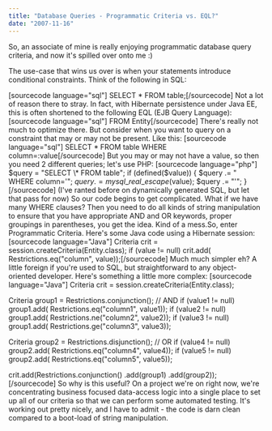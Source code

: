 ```yaml
---
title: "Database Queries - Programmatic Criteria vs. EQL?"
date: "2007-11-16"
---
```


So, an associate of mine is really enjoying programmatic database query criteria, and now it's spilled over onto me :)

The use-case that wins us over is when your statements introduce conditional constraints. Think of the following in SQL:

\[sourcecode language="sql"\] SELECT \* FROM table;\[/sourcecode\] Not a lot of reason there to stray. In fact, with Hibernate persistence under Java EE, this is often shortened to the following EQL (EJB Query Language): \[sourcecode language="sql"\] FROM Entity\[/sourcecode\] There's really not much to optimize there. But consider when you want to query on a constraint that may or may not be present. Like this: \[sourcecode language="sql"\] SELECT \* FROM table WHERE column=:value\[/sourcecode\] But you may or may not have a value, so then you need 2 different queries; let's use PHP: \[sourcecode language="php"\] $query = "SELECT \* FROM table"; if (defined($value)) { $query .= " WHERE column='"; $query .= mysql\_real\_escape($value); $query .= "'"; }\[/sourcecode\] (I've ranted before on dynamically generated SQL, but let that pass for now) So our code begins to get complicated. What if we have many WHERE clauses? Then you need to do all kinds of string manipulation to ensure that you have appropriate AND and OR keywords, proper groupings in parentheses, you get the idea. Kind of a mess.So, enter Programmatic Criteria. Here's some Java code using a Hibernate session: \[sourcecode language="Java"\] Criteria crit = session.createCriteria(Entity.class); if (value != null) crit.add( Restrictions.eq("column", value));\[/sourcecode\] Much much simpler eh? A little foreign if you're used to SQL, but straightforward to any object-oriented developer. Here's something a little more complex: \[sourcecode language="Java"\] Criteria crit = session.createCriteria(Entity.class);

Criteria group1 = Restrictions.conjunction(); // AND if (value1 != null) group1.add( Restrictions.eq("column1", value1)); if (value2 != null) group1.add( Restrictions.ne("column2", value2)); if (value3 != null) group1.add( Restrictions.ge("column3", value3));

Criteria group2 = Restrictions.disjunction(); // OR if (value4 != null) group2.add( Restrictions.eq("column4", value4)); if (value5 != null) group2.add( Restrictions.eq("column5", value5));

crit.add(Restrictions.conjunction() .add(group1) .add(group2));\[/sourcecode\] So why is this useful? On a project we're on right now, we're concentrating business focused data-access logic into a single place to set up all of our criteria so that we can perform some automated testing. It's working out pretty nicely, and I have to admit - the code is darn clean compared to a boot-load of string manipulation.
